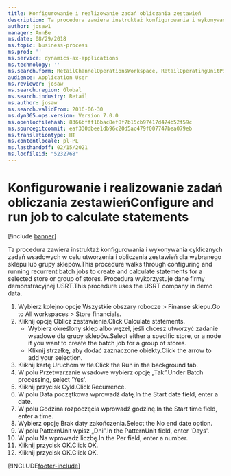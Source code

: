 ```yaml
---
title: Konfigurowanie i realizowanie zadań obliczania zestawień
description: Ta procedura zawiera instruktaż konfigurowania i wykonywania cyklicznych zadań wsadowych w celu utworzenia i obliczenia zestawień dla wybranego sklepu lub grupy sklepów.
author: josaw1
manager: AnnBe
ms.date: 08/29/2018
ms.topic: business-process
ms.prod: ''
ms.service: dynamics-ax-applications
ms.technology: ''
ms.search.form: RetailChannelOperationsWorkspace, RetailOperatingUnitPicker, SysRecurrence
audience: Application User
ms.reviewer: josaw
ms.search.region: Global
ms.search.industry: Retail
ms.author: josaw
ms.search.validFrom: 2016-06-30
ms.dyn365.ops.version: Version 7.0.0
ms.openlocfilehash: 8366bfff16bac8ef8f7b15cb97417d474b52f59c
ms.sourcegitcommit: eaf330dbee1db96c20d5ac479f007747bea079eb
ms.translationtype: HT
ms.contentlocale: pl-PL
ms.lasthandoff: 02/15/2021
ms.locfileid: "5232768"
---
```

# <a name="configure-and-run-job-to-calculate-statements"></a><span data-ttu-id="a5e2b-103">Konfigurowanie i realizowanie zadań obliczania zestawień</span><span class="sxs-lookup"><span data-stu-id="a5e2b-103">Configure and run job to calculate statements</span></span>

[!include [banner](../includes/banner.md)]

<span data-ttu-id="a5e2b-104">Ta procedura zawiera instruktaż konfigurowania i wykonywania cyklicznych zadań wsadowych w celu utworzenia i obliczenia zestawień dla wybranego sklepu lub grupy sklepów.</span><span class="sxs-lookup"><span data-stu-id="a5e2b-104">This procedure walks through configuring and running recurrent batch jobs to create and calculate statements for a selected store or group of stores.</span></span> <span data-ttu-id="a5e2b-105">Procedura wykorzystuje dane firmy demonstracyjnej USRT.</span><span class="sxs-lookup"><span data-stu-id="a5e2b-105">This procedure uses the USRT company in demo data.</span></span>

1. <span data-ttu-id="a5e2b-106">Wybierz kolejno opcje Wszystkie obszary robocze > Finanse sklepu.</span><span class="sxs-lookup"><span data-stu-id="a5e2b-106">Go to All workspaces > Store financials.</span></span>
2. <span data-ttu-id="a5e2b-107">Kliknij opcję Oblicz zestawienia.</span><span class="sxs-lookup"><span data-stu-id="a5e2b-107">Click Calculate statements.</span></span>
    * <span data-ttu-id="a5e2b-108">Wybierz określony sklep albo węzeł, jeśli chcesz utworzyć zadanie wsadowe dla grupy sklepów.</span><span class="sxs-lookup"><span data-stu-id="a5e2b-108">Select either a specific store, or a node if you want to create the batch job for a group of stores.</span></span>  
    * <span data-ttu-id="a5e2b-109">Kliknij strzałkę, aby dodać zaznaczone obiekty.</span><span class="sxs-lookup"><span data-stu-id="a5e2b-109">Click the arrow to add your selection.</span></span>  
3. <span data-ttu-id="a5e2b-110">Kliknij kartę Uruchom w tle.</span><span class="sxs-lookup"><span data-stu-id="a5e2b-110">Click the Run in the background tab.</span></span>
4. <span data-ttu-id="a5e2b-111">W polu Przetwarzanie wsadowe wybierz opcję „Tak”.</span><span class="sxs-lookup"><span data-stu-id="a5e2b-111">Under Batch processing, select 'Yes'.</span></span>
5. <span data-ttu-id="a5e2b-112">Kliknij przycisk Cykl.</span><span class="sxs-lookup"><span data-stu-id="a5e2b-112">Click Recurrence.</span></span>
6. <span data-ttu-id="a5e2b-113">W polu Data początkowa wprowadź datę.</span><span class="sxs-lookup"><span data-stu-id="a5e2b-113">In the Start date field, enter a date.</span></span>
7. <span data-ttu-id="a5e2b-114">W polu Godzina rozpoczęcia wprowadź godzinę.</span><span class="sxs-lookup"><span data-stu-id="a5e2b-114">In the Start time field, enter a time.</span></span>
8. <span data-ttu-id="a5e2b-115">Wybierz opcję Brak daty zakończenia.</span><span class="sxs-lookup"><span data-stu-id="a5e2b-115">Select the No end date option.</span></span>
9. <span data-ttu-id="a5e2b-116">W polu PatternUnit wpisz „Dni”.</span><span class="sxs-lookup"><span data-stu-id="a5e2b-116">In the PatternUnit field, enter 'Days'.</span></span>
10. <span data-ttu-id="a5e2b-117">W polu Na wprowadź liczbę.</span><span class="sxs-lookup"><span data-stu-id="a5e2b-117">In the Per field, enter a number.</span></span>
11. <span data-ttu-id="a5e2b-118">Kliknij przycisk OK.</span><span class="sxs-lookup"><span data-stu-id="a5e2b-118">Click OK.</span></span>
12. <span data-ttu-id="a5e2b-119">Kliknij przycisk OK.</span><span class="sxs-lookup"><span data-stu-id="a5e2b-119">Click OK.</span></span>



[!INCLUDE[footer-include](../../includes/footer-banner.md)]